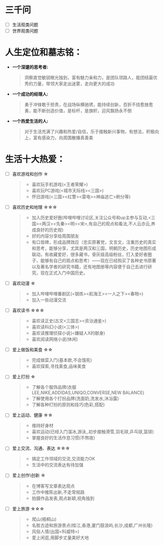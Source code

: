 # 三千问
- [ ] 生活观类问题
- [ ] 世界观类问题

# 人生定位和墓志铭：
- **一个深邃的思考者:**

  >    洞察直觉敏锐眼光独到，富有魅力亲和力，是团队领路人，能团结最优秀的力量，带领大家走出迷雾，走向更大的成功
- **一个成功的经理人:**

  >  勇于冲锋敢于担责，在战场纵横驰骋，能持续创新，百折不挠愈挫愈勇，能不断创造价值，是标杆，是旗帜，迎风飘扬永不倒
- **一个热爱生活的人:**

   > 对于生活充满了兴趣和热爱/自信，乐于接触新兴事物，有想法，积极向上，富有感染力，向周围散播真善美

# 生活十大热爱： 
- [ ] 喜欢游戏和创作 ☆
  > - 喜欢玩手机游戏(<王者荣耀>)
  > - 喜欢玩PC游戏(<城市天际线><三国><GTA>)
  > - 怀旧游戏(<三国><红警><雷电><神庙逃亡>刷分等)
  
- [ ] 喜欢历史和地理 ☆☆☆
  > - 加入历史爱好圈(哔哩哔哩讨论区,关注公众号和up主参与互动,<三国><两汉><先秦><明><宋>,有自己的观点和看法,不人云亦云,养成良好的历史观)
  > - 好的内容分享给周围朋友
  > - 有口皆碑，形成品牌效应（忠实原著党，文言文，注重历史的真实和思考，能够分享，尤其是两汉和三国，明朝历史，历史地图形成联动，有收藏爱好，很多藏书，骨灰级高级粉丝，打入爱好者圈子，能够有自己的观点和思考）——现在已经购买了各种史书原著以及著名学者的研究书籍，还有地图册等内容便于自己去进行研究，现在正式入门中国历史。
  
- [ ] 喜欢动漫 ☆
  > - 加入哔哩哔哩番剧区(<钢炼><航海王><一人之下><春物>)
  > - 加入一些动漫交流
  
- [ ] 喜欢读书 ☆☆☆
  > - 喜欢读正史(古文<三国志><资治通鉴>)
  > - 喜欢读科幻小说(<三体>)
  > - 喜欢读推理侦探小说(<嫌疑人X的献身)
  > - 喜欢阅读网络小说(休闲)
  
- [ ] 爱上做饭和美食 ☆☆
  > - 完成做菜入门(基本款,不会饿死)
  > - 喜欢探索,寻找美食,品味美食
  
- [ ] 爱上打扮 ☆
  > - 了解各个服饰品牌(衣服 LEE,NIKE,ADDIDAS,UNIQO,CONVERSE,NEW BALANCE)
  > - 了解使用各个打扮品牌(洗面奶,洗发水,沐浴露)
  > - 了解各种打扮的原则和技巧(色彩,搭配)
  
- [ ] 爱上运动、健康 ☆☆
  > - 维持好身材
  > - 喜欢运动(已经入门溜冰,游泳,,初步接触滑雪,羽毛球,乒乓球,篮球)
  > - 掌握良好的生活作息习惯(不熬夜)
  
- [ ] 爱上交流、沟通、表达 ☆☆☆
  > - 搞定工作领域的交流,交流能力OK
  > - 生活中的交流表达有待加强
  
- [ ] 爱上创作\创新 ☆
  > - 在博客写文章表达观点
  > - 工作中推陈出新,不走常规路
  > - 拍摄作品发表,观点新颖,视角独到

- [ ] 爱上旅游 ☆☆☆
  > - 爬山(梧桐山)
  > - 名胜古迹和旅游景点(桂江,香港,厦门鼓浪屿,长沙,成都,广州长隆)
  > - 风俗人情(出国<科威特>)
  > - 爱上闲逛,用脚步丈量美好大地
